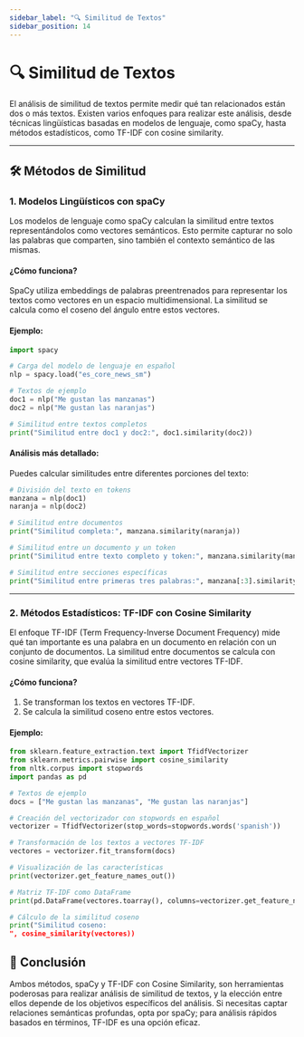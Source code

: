 ```yaml
---
sidebar_label: "🔍 Similitud de Textos"
sidebar_position: 14
---
```


# 🔍 Similitud de Textos

El análisis de similitud de textos permite medir qué tan relacionados están dos o más textos. Existen varios enfoques para realizar este análisis, desde técnicas lingüísticas basadas en modelos de lenguaje, como spaCy, hasta métodos estadísticos, como TF-IDF con cosine similarity.

---

## 🛠️ Métodos de Similitud

### 1. **Modelos Lingüísticos con spaCy**

Los modelos de lenguaje como spaCy calculan la similitud entre textos representándolos como vectores semánticos. Esto permite capturar no solo las palabras que comparten, sino también el contexto semántico de las mismas.

#### ¿Cómo funciona?

SpaCy utiliza embeddings de palabras preentrenados para representar los textos como vectores en un espacio multidimensional. La similitud se calcula como el coseno del ángulo entre estos vectores.

#### Ejemplo:

```python
import spacy

# Carga del modelo de lenguaje en español
nlp = spacy.load("es_core_news_sm")

# Textos de ejemplo
doc1 = nlp("Me gustan las manzanas")
doc2 = nlp("Me gustan las naranjas")

# Similitud entre textos completos
print("Similitud entre doc1 y doc2:", doc1.similarity(doc2))
```

#### Análisis más detallado:

Puedes calcular similitudes entre diferentes porciones del texto:

```python
# División del texto en tokens
manzana = nlp(doc1)
naranja = nlp(doc2)

# Similitud entre documentos
print("Similitud completa:", manzana.similarity(naranja))

# Similitud entre un documento y un token
print("Similitud entre texto completo y token:", manzana.similarity(manzana[0]))

# Similitud entre secciones específicas
print("Similitud entre primeras tres palabras:", manzana[:3].similarity(naranja[:3]))
```

---

### 2. **Métodos Estadísticos: TF-IDF con Cosine Similarity**

El enfoque TF-IDF (Term Frequency-Inverse Document Frequency) mide qué tan importante es una palabra en un documento en relación con un conjunto de documentos. La similitud entre documentos se calcula con cosine similarity, que evalúa la similitud entre vectores TF-IDF.

#### ¿Cómo funciona?

1. Se transforman los textos en vectores TF-IDF.
2. Se calcula la similitud coseno entre estos vectores.

#### Ejemplo:

```python
from sklearn.feature_extraction.text import TfidfVectorizer
from sklearn.metrics.pairwise import cosine_similarity
from nltk.corpus import stopwords
import pandas as pd

# Textos de ejemplo
docs = ["Me gustan las manzanas", "Me gustan las naranjas"]

# Creación del vectorizador con stopwords en español
vectorizer = TfidfVectorizer(stop_words=stopwords.words('spanish'))

# Transformación de los textos a vectores TF-IDF
vectores = vectorizer.fit_transform(docs)

# Visualización de las características
print(vectorizer.get_feature_names_out())

# Matriz TF-IDF como DataFrame
print(pd.DataFrame(vectores.toarray(), columns=vectorizer.get_feature_names_out()))

# Cálculo de la similitud coseno
print("Similitud coseno:
", cosine_similarity(vectores))
```

## 🚀 Conclusión

Ambos métodos, spaCy y TF-IDF con Cosine Similarity, son herramientas poderosas para realizar análisis de similitud de textos, y la elección entre ellos depende de los objetivos específicos del análisis. Si necesitas captar relaciones semánticas profundas, opta por spaCy; para análisis rápidos basados en términos, TF-IDF es una opción eficaz.
